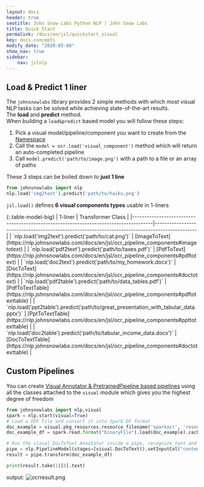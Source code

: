 ```yaml
---
layout: docs
header: true
seotitle: John Snow Labs Python NLP | John Snow Labs
title: Quick Start
permalink: /docs/en/jsl/quickstart_visual
key: docs-concepts
modify_date: "2020-05-08"
show_nav: true
sidebar:
    nav: jslnlp
---
```


<div class="main-docs" markdown="1"><div class="h3-box" markdown="1">


## Load & Predict 1 liner

The `johnsnowlabs` library provides 2 simple methods with which most visual NLP tasks can be solved while achieving state-of-the-art results.   
The **load** and **predict** method.        
When building a `load&predict` based model you will follow these steps:

1. Pick a visual model/pipeline/component you want to create from the [Namespace](/docs/en/jsl/namespace)
2. Call the `model = ocr.load('visual_component')` method which will return an auto-completed pipeline
3. Call `model.predict('path/to/image.png')` with a path to a file or an array of paths

These 3 steps can be boiled down to **just 1 line**

```python
from johnsnowlabs import nlp
nlp.load('img2text').predict('path/to/haiku.png')
```


`jsl.load()` defines **6 visual components types** usable in 1-liners

</div><div class="h3-box" markdown="1">
{:.table-model-big}
| 1-liner                                                                              | Transformer Class                                                                             |
|--------------------------------------------------------------------------------------|-----------------------------------------------------------------------------------------------|
| `nlp.load('img2text').predict('path/to/cat.png')`                                    | [ImageToText](https://nlp.johnsnowlabs.com/docs/en/jsl/ocr_pipeline_components#imagetotext)       |
| `nlp.load('pdf2text').predict('path/to/taxes.pdf')`                                  | [PdfToText](https://nlp.johnsnowlabs.com/docs/en/jsl/ocr_pipeline_components#pdftotext)           |
| `nlp.load('doc2text').predict('path/to/my_homework.docx')`                           | [DocToText](https://nlp.johnsnowlabs.com/docs/en/jsl/ocr_pipeline_components#doctotext)           |
| `nlp.load('pdf2table').predict('path/to/data_tables.pdf')`                           | [PdfToTextTable](https://nlp.johnsnowlabs.com/docs/en/jsl/ocr_pipeline_components#pdftotexttable) |              
| `nlp.load('ppt2table').predict('path/to/great_presentation_with_tabular_data.pptx')` | [PptToTextTable](https://nlp.johnsnowlabs.com/docs/en/jsl/ocr_pipeline_components#ppttotexttable) |              
| `nlp.load('doc2table').predict('path/to/tabular_income_data.docx')`                  | [DocToTextTable](https://nlp.johnsnowlabs.com/docs/en/jsl/ocr_pipeline_components#doctotexttable) |              



## Custom Pipelines
You can create [Visual Annotator & PretrainedPipeline based pipelines](https://nlp.johnsnowlabs.com/docs/en/jsl/ocr_pipeline_components) using all the classes 
attached to the `visual` module which gives you the highest degree of freedom

```python
from johnsnowlabs import nlp,visual
spark = nlp.start(visual=True)
# Load a PDF File and convert it into Spark DF format
doc_example = visual.pkg_resources.resource_filename('sparkocr', 'resources/ocr/docs/doc2.docx')
doc_example_df = spark.read.format("binaryFile").load(doc_example).cache()

# Run the visual DocToText Annotator inside a pipe, recognize text and show the result
pipe = nlp.PipelineModel(stages=[visual.DocToText().setInputCol("content").setOutputCol("text")])
result = pipe.transform(doc_example_df)

print(result.take(1)[0].text)
```
output:
![ocrresult.png](/assets/images/jsl_lib/ocr/doc2text.png)



[//]: # (</div><div class="h3-box" markdown="1">)



[//]: # ()
[//]: # ()
[//]: # (## Specify language for an action)

[//]: # ()
[//]: # ()
[//]: # (### Print all supported languages)

[//]: # ()
[//]: # ()
[//]: # (Any of these are partial NLU references which can be prefixed to a request to specify a language)

[//]: # ()
[//]: # ()
[//]: # (```python)

[//]: # ()
[//]: # (nlp.languages&#40;&#41;)

[//]: # ()
[//]: # (```)

[//]: # ()
[//]: # ()
[//]: # (</div><div class="h3-box" markdown="1">)

[//]: # ()
[//]: # ()
[//]: # (### Print every component for one specific language)

[//]: # ()
[//]: # ()
[//]: # (These are complete NLU references and can be passed to the nlp.load&#40;&#41; method right away)

[//]: # ()
[//]: # ()
[//]: # (```python)

[//]: # ()
[//]: # (# Print every German NLU component)

[//]: # ()
[//]: # (nlp.print_components&#40;lang='de'&#41;)

[//]: # ()
[//]: # (```)

[//]: # ()
[//]: # ()
[//]: # (</div><div class="h3-box" markdown="1">)

[//]: # ()
[//]: # ()
[//]: # (### Print every model for an action)

[//]: # ()
[//]: # ()
[//]: # (These are complete NLU references and can be passed to the nlp.load&#40;&#41; method right away)

[//]: # ()
[//]: # ()
[//]: # (```python)

[//]: # ()
[//]: # (# Print every lemmatizer for every language)

[//]: # ()
[//]: # (nlp.print_components&#40;action='lemma'&#41;)

[//]: # ()
[//]: # (```)

[//]: # ()
[//]: # ()
[//]: # (</div><div class="h3-box" markdown="1">)

[//]: # ()
[//]: # ()
[//]: # (### Print every model kind for an action and a language)

[//]: # ()
[//]: # ()
[//]: # (These are complete NLU references and can be passed to the nlp.load&#40;&#41; method right away)

[//]: # ()
[//]: # ()
[//]: # (```python)

[//]: # ()
[//]: # (# Print all english classifiers)

[//]: # ()
[//]: # (nlp.print_components&#40;lang='en', action='classify'&#41;)

[//]: # ()
[//]: # (```)

[//]: # ()
[//]: # ()
[//]: # (</div><div class="h3-box" markdown="1">)

[//]: # ()
[//]: # ()
[//]: # (### Print the entire NLU spellbook offering)

[//]: # ()
[//]: # ()
[//]: # (These are complete NLU references and can be passed to the nlp.load&#40;&#41; method right away)

[//]: # ()
[//]: # ()
[//]: # (```python)

[//]: # ()
[//]: # (nlp.print_components&#40;&#41;)

[//]: # ()
[//]: # (```)

</div></div>